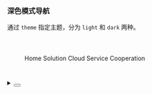 ### 深色模式导航

通过 `theme` 指定主题，分为 `light` 和 `dark` 两种。

<div class="cell-demo">
  <div class="menu-demo">
    <yc-menu
      mode="horizontal"
      theme="dark"
      default-selected-keys="1">
      <yc-menu-item
        path="0"
        :style="{ padding: 0, marginRight: '38px' }"
        disabled>
        <div
          :style="{
            width: '80px',
            height: '30px',
            background: 'var(--color-fill-3)',
            cursor: 'text',
          }" />
      </yc-menu-item>
      <yc-menu-item path="1">Home</yc-menu-item>
      <yc-menu-item path="2">Solution</yc-menu-item>
      <yc-menu-item path="3">Cloud Service</yc-menu-item>
      <yc-menu-item path="4">Cooperation</yc-menu-item>
    </yc-menu>
  </div>
</div>

<style scoped>
.menu-demo {
  box-sizing: border-box;
  width: 100%;
  padding: 40px;
  background-color: var(--color-neutral-2);
}
</style>

<details>
<summary>
 <button class="code-btn"  >
    <icon-code />
 </button>
</summary>

```vue
<template>
  <div class="menu-demo">
    <yc-menu
      mode="horizontal"
      theme="dark"
      default-selected-keys="1">
      <yc-menu-item
        path="0"
        :style="{ padding: 0, marginRight: '38px' }"
        disabled>
        <div
          :style="{
            width: '80px',
            height: '30px',
            background: 'var(--color-fill-3)',
            cursor: 'text',
          }" />
      </yc-menu-item>
      <yc-menu-item path="1">Home</yc-menu-item>
      <yc-menu-item path="2">Solution</yc-menu-item>
      <yc-menu-item path="3">Cloud Service</yc-menu-item>
      <yc-menu-item path="4">Cooperation</yc-menu-item>
    </yc-menu>
  </div>
</template>

<style scoped>
.menu-demo {
  box-sizing: border-box;
  width: 100%;
  padding: 40px;
  background-color: var(--color-neutral-2);
}
</style>
```

</details>
